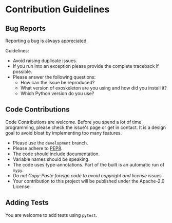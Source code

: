  # Contribution Guidelines


 ## Bug Reports

Reporting a bug is always appreciated.

Guidelines:

 * Avoid raising duplicate issues.
 * If you run into an exception please provide the complete traceback if possible.
 * Please answer the following questions:
     * How can the issue be reproduced?
     * What version of exoskeleton are you using and how did you install it?
     * Which Python version do you use?


 ## Code Contributions

 Code Contributions are welcome. Before you spend a lot of time programming,
 please check the issue's page or get in contact. It is a design goal to avoid
 bloat by implementing too many features.

 * Please use the `development` branch.
 * Please adhere to [PEP8](https://www.python.org/dev/peps/pep-0008/).
 * The code should include documentation.
 * Variable names should be speaking.
 * The code uses type-annotations. Part of the built is an automatic run of `mypy`.
 * *Do not Copy-Paste foreign code to avoid copyright and license issues.*
 * Your contribution to this project will be published under the Apache-2.0 License.

## Adding Tests

You are welcome to add tests using `pytest`.